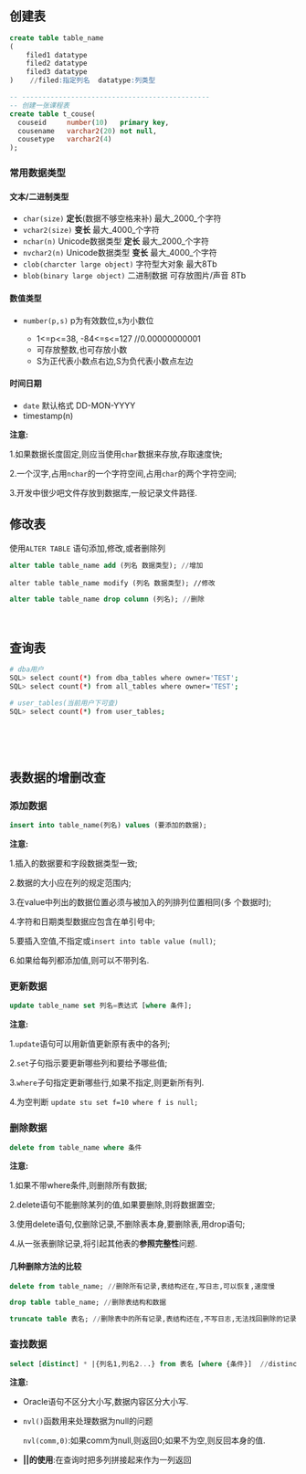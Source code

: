 

## 创建表

```sql
create table table_name
( 
    filed1 datatype
    filed2 datatype
    filed3 datatype
)    //filed:指定列名  datatype:列类型

-- ----------------------------------------------  
-- 创建一张课程表
create table t_couse(  
  couseid     number(10)   primary key,  
  cousename   varchar2(20) not null,  
  cousetype   varchar2(4)
);  

```

### 常用数据类型

#### 文本/二进制类型

- ​`char(size)`​ **定长**(数据不够空格来补) 最大_2000_个字符
- ​`vchar2(size)`​ **变长** 最大_4000_个字符
- ​`nchar(n)`​ Unicode数据类型 **定长** 最大_2000_个字符
- ​`nvchar2(n)`​ Unicode数据类型 **变长** 最大_4000_个字符
- ​`clob(charcter large object)`​ 字符型大对象 最大8Tb
- ​`blob(binary large object)`​ 二进制数据 可存放图片/声音 8Tb

#### 数值类型

- ​`number(p,s)`​ p为有效数位,s为小数位

  - 1<=p<=38, -84<=s<=127 //0.00000000001
  - 可存放整数,也可存放小数
  - S为正代表小数点右边,S为负代表小数点左边

#### 时间日期

- ​`date`​ 默认格式 DD-MON-YYYY
- timestamp(n)

**注意:**

1.如果数据长度固定,则应当使用`char`​数据来存放,存取速度快;

2.一个汉字,占用`nchar`​的一个字符空间,占用`char`​的两个字符空间;

3.开发中很少吧文件存放到数据库,一般记录文件路径.

## 修改表

使用`ALTER TABLE`​ 语句添加,修改,或者删除列

```sql
alter table table_name add (列名 数据类型); //增加
```

```
alter table table_name modify (列名 数据类型); //修改
```

```sql
alter table table_name drop column (列名); //删除
```

‍

## 查询表

```bash
# dba用户
SQL> select count(*) from dba_tables where owner='TEST';
SQL> select count(*) from all_tables where owner='TEST';

# user_tables(当前用户下可查) 
SQL> select count(*) from user_tables;
```

‍

‍

## 表数据的增删改查

### 添加数据

```sql
insert into table_name(列名) values (要添加的数据);
```

**注意:**

1.插入的数据要和字段数据类型一致;

2.数据的大小应在列的规定范围内;

3.在value中列出的数据位置必须与被加入的列排列位置相同(多 个数据时);

4.字符和日期类型数据应包含在单引号中;

5.要插入空值,不指定或`insert into table value (null)`​;

6.如果给每列都添加值,则可以不带列名.

### 更新数据

```sql
update table_name set 列名=表达式 [where 条件];
```

**注意:**

1.`update`​语句可以用新值更新原有表中的各列;

2.`set`​子句指示要更新哪些列和要给予哪些值;

3.`where`​子句指定更新哪些行,如果不指定,则更新所有列.

4.为空判断 `update stu set f=10 where f is null;`​

### 删除数据

```sql
delete from table_name where 条件
```

**注意:**

1.如果不带where条件,则删除所有数据;

2.delete语句不能删除某列的值,如果要删除,则将数据置空;

3.使用delete语句,仅删除记录,不删除表本身,要删除表,用drop语句;

4.从一张表删除记录,将引起其他表的**参照完整性**问题.

#### 几种删除方法的比较

```sql
delete from table_name; //删除所有记录,表结构还在,写日志,可以恢复,速度慢
```

```sql
drop table table_name; //删除表结构和数据
```

```sql
truncate table 表名; //删除表中的所有记录,表结构还在,不写日志,无法找回删除的记录,速度快
```

### 查找数据

```sql
select [distinct] * |{列名1,列名2...} from 表名 [where {条件}]  //distinct过滤重复数据
```

**注意:**

- Oracle语句不区分大小写,数据内容区分大小写.
- ​`nvl()`​函数用来处理数据为null的问题

  ​`nvl(comm,0)`​:如果comm为null,则返回0;如果不为空,则反回本身的值.
- **||的使用**:在查询时把多列拼接起来作为一列返回
